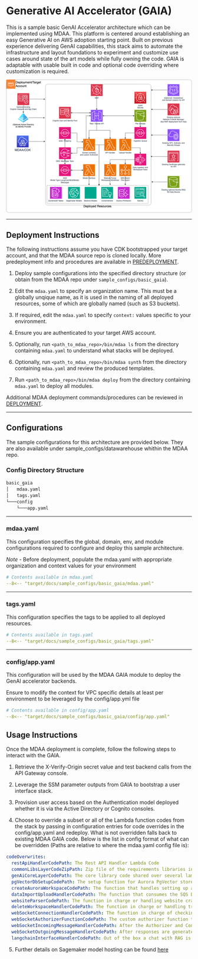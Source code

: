 # Generative AI Accelerator (GAIA)

This is a sample basic GenAI Accelerator architecture which can be implemented using MDAA. This platform is centered around establishing an easy Generative AI on AWS adoption starting point.  Built on previous experience delivering GenAI capabilities, this stack aims to automate the infrastructure and layout foundations to experiment and customize use cases around state of the art models while fully owning the code.  GAIA is adaptable with usable built in code and optional code overriding where customization is required.

![Gaia](docs/gaia.png)

***

## Deployment Instructions

The following instructions assume you have CDK bootstrapped your target account, and that the MDAA source repo is cloned locally.
More predeployment info and procedures are available in [PREDEPLOYMENT](../../PREDEPLOYMENT.md).

1. Deploy sample configurations into the specified directory structure (or obtain from the MDAA repo under `sample_configs/basic_gaia`).

2. Edit the `mdaa.yaml` to specify an organization name. This must be a globally unqique name, as it is used in the naming of all deployed resources, some of which are globally named (such as S3 buckets).

3. If required, edit the `mdaa.yaml` to specify `context:` values specific to your environment.

4. Ensure you are authenticated to your target AWS account.

5. Optionally, run `<path_to_mdaa_repo>/bin/mdaa ls` from the directory containing `mdaa.yaml` to understand what stacks will be deployed.

6. Optionally, run `<path_to_mdaa_repo>/bin/mdaa synth` from the directory containing `mdaa.yaml` and review the produced templates.

7. Run `<path_to_mdaa_repo>/bin/mdaa deploy` from the directory containing `mdaa.yaml` to deploy all modules.

Additional MDAA deployment commands/procedures can be reviewed in [DEPLOYMENT](../../DEPLOYMENT.md).

***

## Configurations

The sample configurations for this architecture are provided below. They are also available under sample_configs/datawarehouse whithin the MDAA repo.

### Config Directory Structure

```bash
basic_gaia
│   mdaa.yaml
│   tags.yaml
└───config
    └───app.yaml
```

***

### mdaa.yaml

This configuration specifies the global, domain, env, and module configurations required to configure and deploy this sample architecture.

*Note* - Before deployment, populate the mdaa.yaml with appropriate organization and context values for your environment

```yaml
# Contents available in mdaa.yaml
--8<-- "target/docs/sample_configs/basic_gaia/mdaa.yaml"
```

***

### tags.yaml

This configuration specifies the tags to be applied to all deployed resources.

```yaml
# Contents available in tags.yaml
--8<-- "target/docs/sample_configs/basic_gaia/tags.yaml"
```

***

### config/app.yaml

This configuration will be used by the MDAA GAIA module to deploy the GenAI accelerator backends.

Ensure to modify the context for VPC specific details at least per environment to be leveraged by the config/app.yml file

```yaml
# Contents available in config/app.yaml
--8<-- "target/docs/sample_configs/basic_gaia/config/app.yaml"
```

## Usage Instructions

Once the MDAA deployment is complete, follow the following steps to interact with the GAIA.

1. Retrieve the X-Verify-Origin secret value and test backend calls from the API Gateway console.

2. Leverage the SSM parameter outputs from GAIA to bootstrap a user interface stack.

3. Provision user access based on the Authentication model deployed whether it is via the Active Directory or Cognito consoles.

4. Choose to override a subset or all of the Lambda function codes from the stack by passing in configuration entries for code overrides in the config/app.yaml and redeploy.  What is not overridden falls back to existing MDAA GAIA code.  Below is the list in config format of what can be overridden (Paths are relative to where the mdaa.yaml config file is): 

```yaml
codeOverwrites:
  restApiHandlerCodePath: The Rest API Handler Lambda Code
  commonLibsLayerCodeZipPath: Zip file of the requirements libraries installed with pip to be shared as a lambda layer.
  genAiCoreLayerCodePath: The core library code shared over several lambdas from the stack.  Clients and lower level service functionality is placed here.
  pgVectorDbSetupCodePath: The setup function for Aurora PgVector store.  This is only applicable if Aurora is enabled for RAG.  Useful for very specific metadata setup.
  createAuroraWorkspaceCodePath: The function that handles setting up a workspace.  This entails some Vector store operations depending on RAG engine along with DynamoDB read/writes
  dataImportUploadHandlerCodePath: The function that consumes the SQS Data Ingestion Queue events and triggers the step functions for the respective ingestion workflow.  To customize data ingestion orchestration flows, this would be a good part to override.
  websiteParserCodePath: The function in charge or handling website crawling including sitemap and maintaining a priority tree in cases where follow link is enabled.  To handle more complex website crawling use cases, this is a good starting point.
  deleteWorkspaceHandlerCodePath: The function in charge or handling transactions to delete workspaces.  By default this cleans up entries in Vector stores and DynamoDB workspaces and documents tables.  If further complex use cases or steps are needed, this is a good entry point.
  webSocketConnectionHandlerCodePath: The function in charge of checking connections in the DynamoDB and resolves finding the connection or setting up a new one.  For advanced connection logic, this is a good entry point.
  webSocketAuthorizerFunctionCodePath: The custom authorizer function that verifies the tokens of incoming requests for interactions with LLM interfaces.  By default the token is expected in the query parameters and only Authentication is performed.  For further customizations like Authorization, this is a good entry point.
  webSocketIncomingMessageHandlerCodePath: After the Authorizer and Connection handlers, this function is in charge of orchestrating which session, connection and model interface the message will go to and submits it to the correct SQS queue accordingly.  For advanced and more interface handling, this is a good entry point.
  webSocketOutgoingMessageHandlerCodePath: After responses are generated from the model interfaces, an event is entered in the outgoing messages SQS Queue.  For customized handling of outgoing messages that get sent to the client and advanced vetting of responses, this is a good starting point.
  langchainInterfaceHandlerCodePath: Out of the box a chat with RAG is supported.  To customize and build other LLM base chains and potentially agent workflows in unison with the core lib code, these are good starting points.

```

5. Further details on Sagemaker model hosting can be found [here](../../packages/constructs/L3/ai/gaia-l3-construct/lib/sagemaker-model/README.md)
